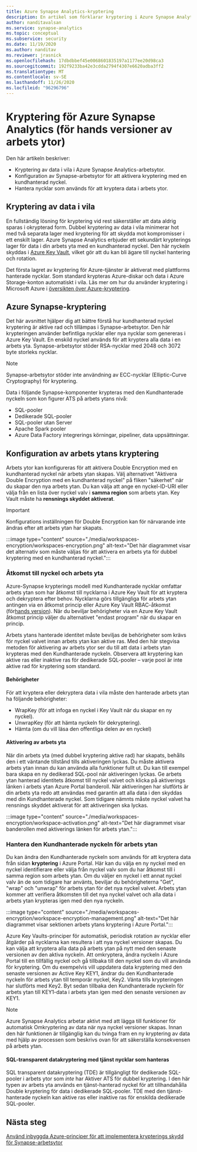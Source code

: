 ```yaml
---
title: Azure Synapse Analytics-kryptering
description: En artikel som förklarar kryptering i Azure Synapse Analytics
author: nanditavalsan
ms.service: synapse-analytics
ms.topic: conceptual
ms.subservice: security
ms.date: 11/19/2020
ms.author: nanditav
ms.reviewer: jrasnick
ms.openlocfilehash: 17dbdbbef45e0068601835197a1177ee20d98ca3
ms.sourcegitcommit: 192f9233ba42e3cdda2794f4307e6620adba3ff2
ms.translationtype: MT
ms.contentlocale: sv-SE
ms.lasthandoff: 11/26/2020
ms.locfileid: "96296796"
---
```

# <a name="encryption-for-azure-synapse-analytics-workspaces-preview"></a>Kryptering för Azure Synapse Analytics (för hands versioner av arbets ytor)

Den här artikeln beskriver:
* Kryptering av data i vila i Azure Synapse Analytics-arbetsytor.
* Konfiguration av Synapse-arbetsytor för att aktivera kryptering med en kundhanterad nyckel.
* Hantera nycklar som används för att kryptera data i arbets ytor.

## <a name="encryption-of-data-at-rest"></a>Kryptering av data i vila

En fullständig lösning för kryptering vid rest säkerställer att data aldrig sparas i okrypterad form. Dubbel kryptering av data i vila minimerar hot med två separata lager med kryptering för att skydda mot kompromisser i ett enskilt lager. Azure Synapse Analytics erbjuder ett sekundärt krypterings lager för data i din arbets yta med en kundhanterad nyckel. Den här nyckeln skyddas i [Azure Key Vault](../../key-vault/general/overview.md), vilket gör att du kan bli ägare till nyckel hantering och rotation.

Det första lagret av kryptering för Azure-tjänster är aktiverat med plattforms hanterade nycklar. Som standard krypteras Azure-diskar och data i Azure Storage-konton automatiskt i vila. Läs mer om hur du använder kryptering i Microsoft Azure i [översikten över Azure-kryptering](../../security/fundamentals/encryption-overview.md).

## <a name="azure-synapse-encryption"></a>Azure Synapse-kryptering

Det här avsnittet hjälper dig att bättre förstå hur kundhanterad nyckel kryptering är aktive rad och tillämpas i Synapse-arbetsytor. Den här krypteringen använder befintliga nycklar eller nya nycklar som genereras i Azure Key Vault. En enskild nyckel används för att kryptera alla data i en arbets yta. Synapse-arbetsytor stöder RSA-nycklar med 2048 och 3072 byte storleks nycklar.

> [!NOTE]
> Synapse-arbetsytor stöder inte användning av ECC-nycklar (Elliptic-Curve Cryptography) för kryptering.

Data i följande Synapse-komponenter krypteras med den Kundhanterade nyckeln som kon figurer ATS på arbets ytans nivå:
* SQL-pooler
 * Dedikerade SQL-pooler
 * SQL-pooler utan Server
* Apache Spark pooler
* Azure Data Factory integrerings körningar, pipeliner, data uppsättningar.

## <a name="workspace-encryption-configuration"></a>Konfiguration av arbets ytans kryptering

Arbets ytor kan konfigureras för att aktivera Double Encryption med en kundhanterad nyckel när arbets ytan skapas. Välj alternativet "Aktivera Double Encryption med en kundhanterad nyckel" på fliken "säkerhet" när du skapar den nya arbets ytan. Du kan välja att ange en nyckel-ID-URI eller välja från en lista över nyckel valv i **samma region** som arbets ytan. Key Vault måste ha **rensnings skyddet aktiverat**.

> [!IMPORTANT]
> Konfigurations inställningen för Double Encryption kan för närvarande inte ändras efter att arbets ytan har skapats.

:::image type="content" source="./media/workspaces-encryption/workspaces-encryption.png" alt-text="Det här diagrammet visar det alternativ som måste väljas för att aktivera en arbets yta för dubbel kryptering med en kundhanterad nyckel.":::

### <a name="key-access-and-workspace-activation"></a>Åtkomst till nyckel och arbets yta

Azure-Synapse krypterings modell med Kundhanterade nycklar omfattar arbets ytan som har åtkomst till nycklarna i Azure Key Vault för att kryptera och dekryptera efter behov. Nycklarna görs tillgängliga för arbets ytan antingen via en åtkomst princip eller Azure Key Vault RBAC-åtkomst (för[hands version](../../key-vault/general/rbac-guide.md)). När du beviljar behörigheter via en Azure Key Vault åtkomst princip väljer du alternativet "endast program" när du skapar en princip.

 Arbets ytans hanterade identitet måste beviljas de behörigheter som krävs för nyckel valvet innan arbets ytan kan aktive ras. Med den här stegvisa metoden för aktivering av arbets ytor ser du till att data i arbets ytan krypteras med den Kundhanterade nyckeln. Observera att kryptering kan aktive ras eller inaktive ras för dedikerade SQL-pooler – varje pool är inte aktive rad för kryptering som standard.

#### <a name="permissions"></a>Behörigheter

För att kryptera eller dekryptera data i vila måste den hanterade arbets ytan ha följande behörigheter:
* WrapKey (för att infoga en nyckel i Key Vault när du skapar en ny nyckel).
* UnwrapKey (för att hämta nyckeln för dekryptering).
* Hämta (om du vill läsa den offentliga delen av en nyckel)

#### <a name="workspace-activation"></a>Aktivering av arbets yta

När din arbets yta (med dubbel kryptering aktive rad) har skapats, behålls den i ett väntande tillstånd tills aktiveringen lyckas. Du måste aktivera arbets ytan innan du kan använda alla funktioner fullt ut. Du kan till exempel bara skapa en ny dedikerad SQL-pool när aktiveringen lyckas. Ge arbets ytan hanterad identitets åtkomst till nyckel valvet och klicka på aktiverings länken i arbets ytan Azure Portal banderoll. När aktiveringen har slutförts är din arbets yta redo att användas med garantin att alla data i den skyddas med din Kundhanterade nyckel. Som tidigare nämnts måste nyckel valvet ha rensnings skyddet aktiverat för att aktiveringen ska lyckas.

:::image type="content" source="./media/workspaces-encryption/workspace-activation.png" alt-text="Det här diagrammet visar banderollen med aktiverings länken för arbets ytan.":::


### <a name="manage-the-workspace-customer-managed-key"></a>Hantera den Kundhanterade nyckeln för arbets ytan 

Du kan ändra den Kundhanterade nyckeln som används för att kryptera data från sidan **kryptering** i Azure Portal. Här kan du välja en ny nyckel med en nyckel identifierare eller välja från nyckel valv som du har åtkomst till i samma region som arbets ytan. Om du väljer en nyckel i ett annat nyckel valv än de som tidigare har använts, beviljar du behörigheterna "Get", "wrap" och "unwrap" för arbets ytan för det nya nyckel valvet. Arbets ytan kommer att verifiera åtkomsten till det nya nyckel valvet och alla data i arbets ytan krypteras igen med den nya nyckeln.

:::image type="content" source="./media/workspaces-encryption/workspace-encryption-management.png" alt-text="Det här diagrammet visar sektionen arbets ytans kryptering i Azure Portal.":::

Azure Key Vaults-principer för automatisk, periodisk rotation av nycklar eller åtgärder på nycklarna kan resultera i att nya nyckel versioner skapas. Du kan välja att kryptera alla data på arbets ytan på nytt med den senaste versionen av den aktiva nyckeln. Att omkryptera, ändra nyckeln i Azure Portal till en tillfällig nyckel och gå tillbaka till den nyckel som du vill använda för kryptering. Om du exempelvis vill uppdatera data kryptering med den senaste versionen av Active Key KEY1, ändrar du den Kundhanterade nyckeln för arbets ytan till temporär nyckel, Key2. Vänta tills krypteringen har slutförts med Key2. Byt sedan tillbaka den Kundhanterade nyckeln för arbets ytan till KEY1-data i arbets ytan igen med den senaste versionen av KEY1.

> [!NOTE]
> Azure Synapse Analytics arbetar aktivt med att lägga till funktioner för automatisk Omkryptering av data när nya nyckel versioner skapas. Innan den här funktionen är tillgänglig kan du tvinga fram en ny kryptering av data med hjälp av processen som beskrivs ovan för att säkerställa konsekvensen på arbets ytan.

#### <a name="sql-transparent-data-encryption-with-service-managed-keys"></a>SQL-transparent datakryptering med tjänst nycklar som hanteras

SQL transparent datakryptering (TDE) är tillgängligt för dedikerade SQL-pooler i arbets ytor som *inte* har Aktiver ATS för dubbel kryptering. I den här typen av arbets yta används en tjänst-hanterad nyckel för att tillhandahålla Double kryptering för data i dedikerade SQL-pooler. TDE med den tjänst-hanterade nyckeln kan aktive ras eller inaktive ras för enskilda dedikerade SQL-pooler.

## <a name="next-steps"></a>Nästa steg

[Använd inbyggda Azure-principer för att implementera krypterings skydd för Synapse-arbetsytor](../policy-reference.md)


